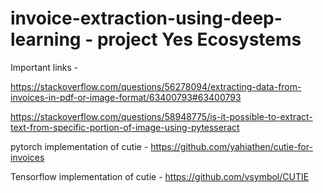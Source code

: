 # invoice-extraction-using-deep-learning - project Yes Ecosystems


Important links - 

https://stackoverflow.com/questions/56278094/extracting-data-from-invoices-in-pdf-or-image-format/63400793#63400793

https://stackoverflow.com/questions/58948775/is-it-possible-to-extract-text-from-specific-portion-of-image-using-pytesseract

pytorch implementation of cutie - 
https://github.com/yahiathen/cutie-for-invoices

Tensorflow implementation of cutie - 
https://github.com/vsymbol/CUTIE
